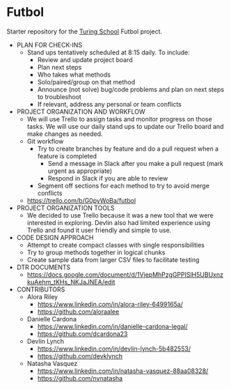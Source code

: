 # Futbol

Starter repository for the [Turing School](https://turing.io/) Futbol project.

* PLAN FOR CHECK-INS
    * Stand ups tentatively scheduled at 8:15 daily. To include:
        * Review and update project board 
        * Plan next steps
        * Who takes what methods
        * Solo/paired/group on that method
        * Announce (not solve) bug/code problems and plan on next steps to troubleshoot
        * If relevant, address any personal or team conflicts
* PROJECT ORGANIZATION AND WORKFLOW 
    * We will use Trello to assign tasks and monitor progress on those tasks. We will use our daily stand ups to update our Trello board and make changes as needed. 
    * Git workflow
        * Try to create branches by feature and do a pull request when a feature is completed
            * Send a message in Slack after you make a pull request (mark urgent as appropriate)
            * Respond in Slack if you are able to review
        * Segment off sections for each method to try to avoid merge conflicts 
    * https://trello.com/b/G0pyWoBa/futbol
* PROJECT ORGANIZATION TOOLS 
    * We decided to use Trello because it was a new tool that we were interested in exploring. Devlin also had limited experience using Trello and found it user friendly and simple to use. 
* CODE DESIGN APPROACH 
    * Attempt to create compact classes with single responsibilities 
    * Try to group methods together in logical chunks
    * Create sample data from larger CSV files to facilitate testing 
* DTR DOCUMENTS 
    * https://docs.google.com/document/d/1VjepMhPzgGPPISlH5UBUxnzkuAehm_tKHs_NKJaJNEA/edit
* CONTRIBUTORS 
    * Alora Riley
        * https://www.linkedin.com/in/alora-riley-6499165a/
        * https://github.com/aloraalee
    * Danielle Cardona
        * https://www.linkedin.com/in/danielle-cardona-legal/
        * https://github.com/dcardona23
    * Devlin Lynch
        * https://www.linkedin.com/in/devlin-lynch-5b482553/
        * https://github.com/devklynch
    * Natasha Vasquez
        * https://www.linkedin.com/in/natasha-vasquez-88aa08328/
        * https://github.com/nvnatasha
